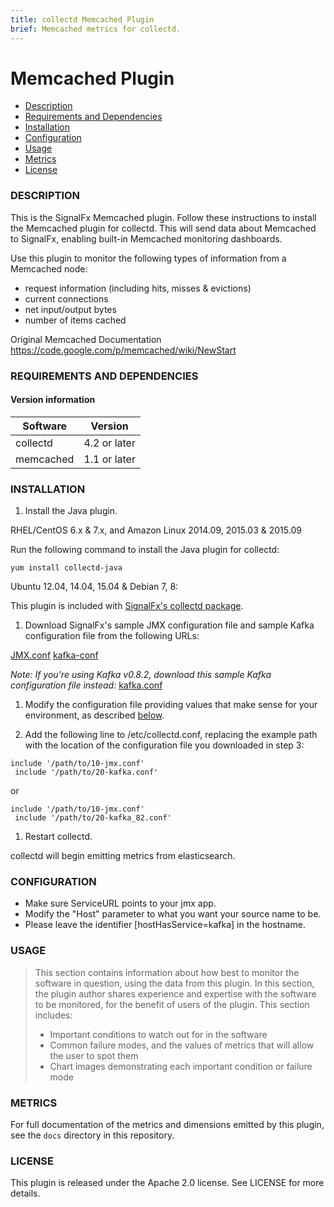 ```yaml
---
title: collectd Memcached Plugin
brief: Memcached metrics for collectd.
---
```


# Memcached Plugin

- [Description](#description)
- [Requirements and Dependencies](#requirements-and-dependencies)
- [Installation](#installation)
- [Configuration](#configuration)
- [Usage](#usage)
- [Metrics](#metrics)
- [License](#license)

### DESCRIPTION

This is the SignalFx Memcached plugin. Follow these instructions to install the Memcached plugin for collectd. This will send data about Memcached to SignalFx, enabling built-in Memcached monitoring dashboards.

Use this plugin to monitor the following types of information from a Memcached node:

* request information (including hits, misses & evictions)
* current connections
* net input/output bytes
* number of items cached

Original Memcached Documentation https://code.google.com/p/memcached/wiki/NewStart

### REQUIREMENTS AND DEPENDENCIES


#### Version information

| Software  | Version        |
|-----------|----------------|
| collectd  |  4.2 or later  |
| memcached |  1.1 or later  |

### INSTALLATION

1. Install the Java plugin.

 RHEL/CentOS 6.x & 7.x, and Amazon Linux 2014.09, 2015.03 & 2015.09

 Run the following command to install the Java plugin for collectd:

 ```
 yum install collectd-java
 ```
 Ubuntu 12.04, 14.04, 15.04 & Debian 7, 8:

 This plugin is included with [SignalFx's collectd package](https://support.signalfx.com/hc/en-us/articles/208080123).

1. Download SignalFx's sample JMX configuration file and sample Kafka configuration file from the following URLs:

 [JMX.conf](https://github.com/signalfx/Integrations/collectd-jmx/10-jmx.conf)
 [kafka-conf](https://github.com/signalfx/Integrations/collectd-kafka/20-kafka.conf)

 *Note: If you're using Kafka v0.8.2, download this sample Kafka configuration file instead:*
 [kafka.conf](https://github.com/signalfx/Integrations/collectd-kafka/20-kafka_82.conf)

1. Modify the configuration file providing values that make sense for your environment, as described [below](#configuration).

1. Add the following line to /etc/collectd.conf, replacing the example path with the location of the configuration file you downloaded in step 3:
 ```
 include '/path/to/10-jmx.conf'
  include '/path/to/20-kafka.conf'
 ```
or
 ```
 include '/path/to/10-jmx.conf'
  include '/path/to/20-kafka_82.conf'
 ```

1. Restart collectd.

collectd will begin emitting metrics from elasticsearch.

### CONFIGURATION

* Make sure ServiceURL points to your jmx app.
* Modify the "Host" parameter to what you want your source name to be.
* Please leave the identifier [hostHasService=kafka] in the hostname.

### USAGE

>This section contains information about how best to monitor the software in question, using the data from this plugin. In this section, the plugin author shares experience and expertise with the software to be monitored, for the benefit of users of the plugin. This section includes:
>
>- Important conditions to watch out for in the software
>- Common failure modes, and the values of metrics that will allow the user to spot them
>- Chart images demonstrating each important condition or failure mode

### METRICS

For full documentation of the metrics and dimensions emitted by this plugin, see the `docs` directory in this repository.

### LICENSE

This plugin is released under the Apache 2.0 license. See LICENSE for more details.
